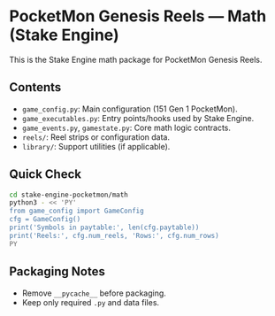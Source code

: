 # PocketMon Genesis Reels — Math (Stake Engine)

This is the Stake Engine math package for PocketMon Genesis Reels.

## Contents
- `game_config.py`: Main configuration (151 Gen 1 PocketMon).
- `game_executables.py`: Entry points/hooks used by Stake Engine.
- `game_events.py`, `gamestate.py`: Core math logic contracts.
- `reels/`: Reel strips or configuration data.
- `library/`: Support utilities (if applicable).

## Quick Check

```bash
cd stake-engine-pocketmon/math
python3 - << 'PY'
from game_config import GameConfig
cfg = GameConfig()
print('Symbols in paytable:', len(cfg.paytable))
print('Reels:', cfg.num_reels, 'Rows:', cfg.num_rows)
PY
```

## Packaging Notes
- Remove `__pycache__` before packaging.
- Keep only required `.py` and data files.
